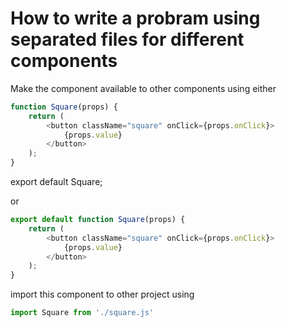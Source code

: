 
# How to write a probram using separated files for different components

Make the component available to other components using either

```javascript
function Square(props) {
    return (
        <button className="square" onClick={props.onClick}>
            {props.value}
        </button>
    );
}
```

export default Square;

or

```javascript
export default function Square(props) {
    return (
        <button className="square" onClick={props.onClick}>
            {props.value}
        </button>
    );
}
```

import this component to other project using 

```javascript
import Square from './square.js'
```
